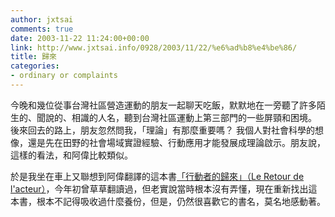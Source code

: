```yaml
---
author: jxtsai
comments: true
date: 2003-11-22 11:24:00+00:00
link: http://www.jxtsai.info/0928/2003/11/22/%e6%ad%b8%e4%be%86/
title: 歸來
categories:
- ordinary or complaints
---
```


今晚和幾位從事台灣社區營造運動的朋友一起聊天吃飯，默默地在一旁聽了許多陌生的、聞說的、相識的人名，聽到台灣社區運動上第三部門的一些屏頸和困境。  後來回去的路上，朋友忽然問我，「理論」有那麼重要嗎？  我個人對社會科學的想像，還是先在田野的社會場域實證經驗、行動應用才能發展成理論啟示。朋友說，這樣的看法，和阿偉比較類似。    
  
於是我坐在車上又聯想到阿偉翻譯的這本書[「行動者的歸來」（Le Retour de l'acteur）](http://db.books.com.tw/exep/prod/booksfile.php?item=0010192045)，今年初曾草草翻讀過，但老實說當時根本沒有弄懂，現在重新找出這本書，根本不記得吸收過什麼養份，但是，仍然很喜歡它的書名，莫名地感動著。
